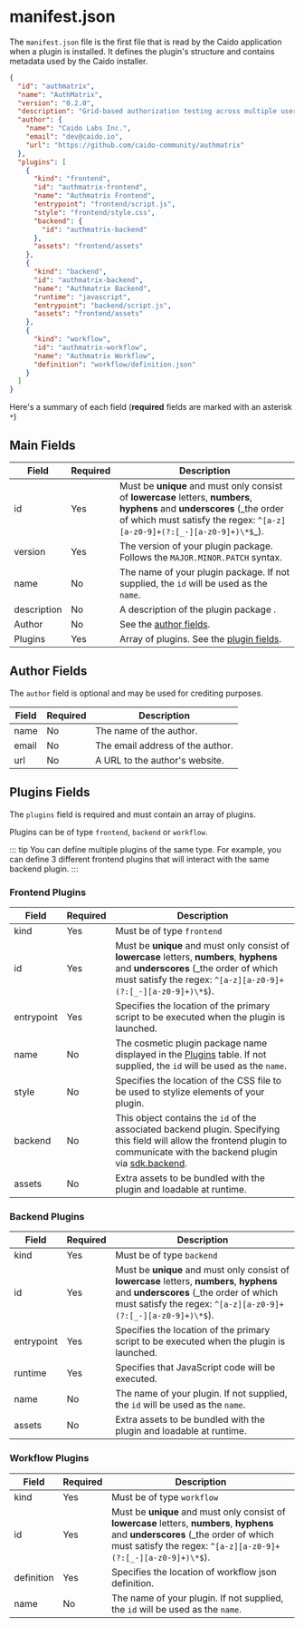 # manifest.json

The `manifest.json` file is the first file that is read by the Caido application when a plugin is installed. It defines the plugin's structure and contains metadata used by the Caido installer.

```json
{
  "id": "authmatrix",
  "name": "AuthMatrix",
  "version": "0.2.0",
  "description": "Grid-based authorization testing across multiple users and roles.",
  "author": {
    "name": "Caido Labs Inc.",
    "email": "dev@caido.io",
    "url": "https://github.com/caido-community/authmatrix"
  },
  "plugins": [
    {
      "kind": "frontend",
      "id": "authmatrix-frontend",
      "name": "Authmatrix Frontend",
      "entrypoint": "frontend/script.js",
      "style": "frontend/style.css",
      "backend": {
        "id": "authmatrix-backend"
      },
      "assets": "frontend/assets"
    },
    {
      "kind": "backend",
      "id": "authmatrix-backend",
      "name": "Authmatrix Backend",
      "runtime": "javascript",
      "entrypoint": "backend/script.js",
      "assets": "frontend/assets"
    },
    {
      "kind": "workflow",
      "id": "authmatrix-workflow",
      "name": "Authmatrix Workflow",
      "definition": "workflow/definition.json"
    }
  ]
}
```

Here's a summary of each field (**required** fields are marked with an asterisk `*`)

## Main Fields

| Field       | Required | Description                                                                                                                                                                                            |
| ----------- | -------- | ------------------------------------------------------------------------------------------------------------------------------------------------------------------------------------------------------ |
| id          | Yes      | Must be **unique** and must only consist of **lowercase** letters, **numbers**, **hyphens** and **underscores** (_the order of which must satisfy the regex: `^[a-z][a-z0-9]+(?:[_-][a-z0-9]+)\*$`\_). |
| version     | Yes      | The version of your plugin package. Follows the `MAJOR.MINOR.PATCH` syntax.                                                                                                                            |
| name        | No       | The name of your plugin package. If not supplied, the `id` will be used as the `name`.                                                                                                                 |
| description | No       | A description of the plugin package .                                                                                                                                                                  |
| Author      | No       | See the [author fields](#author-fields).                                                                                                                                                               |
| Plugins     | Yes      | Array of plugins. See the [plugin fields](#plugins-fields).                                                                                                                                            |

## Author Fields

The `author` field is optional and may be used for crediting purposes.

| Field | Required | Description                      |
| ----- | -------- | -------------------------------- |
| name  | No       | The name of the author.          |
| email | No       | The email address of the author. |
| url   | No       | A URL to the author's website.   |

## Plugins Fields

The `plugins` field is required and must contain an array of plugins.

Plugins can be of type `frontend`, `backend` or `workflow`.

::: tip
You can define multiple plugins of the same type. For example, you can define 3 different frontend plugins that will interact with the same backend plugin.
:::

### Frontend Plugins

| Field      | Required | Description                                                                                                                                                                                                       |
| ---------- | -------- | ----------------------------------------------------------------------------------------------------------------------------------------------------------------------------------------------------------------- |
| kind       | Yes      | Must be of type `frontend`                                                                                                                                                                                        |
| id         | Yes      | Must be **unique** and must only consist of **lowercase** letters, **numbers**, **hyphens** and **underscores** (_the order of which must satisfy the regex: `^[a-z][a-z0-9]+(?:[_-][a-z0-9]+)\*$`).              |
| entrypoint | Yes      | Specifies the location of the primary script to be executed when the plugin is launched.                                                                                                                          |
| name       | No       | The cosmetic plugin package name displayed in the [Plugins](https://docs.caido.io/reference/features/workspace/plugins.html) table. If not supplied, the `id` will be used as the `name`.                         |
| style      | No       | Specifies the location of the CSS file to be used to stylize elements of your plugin.                                                                                                                             |
| backend    | No       | This object contains the `id` of the associated backend plugin. Specifying this field will allow the frontend plugin to communicate with the backend plugin via [sdk.backend](/reference/sdks/frontend/#backend). |
| assets     | No       | Extra assets to be bundled with the plugin and loadable at runtime.                                                                                                                                               |

### Backend Plugins

| Field      | Required | Description                                                                                                                                                                                          |
| ---------- | -------- | ---------------------------------------------------------------------------------------------------------------------------------------------------------------------------------------------------- |
| kind       | Yes      | Must be of type `backend`                                                                                                                                                                            |
| id         | Yes      | Must be **unique** and must only consist of **lowercase** letters, **numbers**, **hyphens** and **underscores** (_the order of which must satisfy the regex: `^[a-z][a-z0-9]+(?:[_-][a-z0-9]+)\*$`). |
| entrypoint | Yes      | Specifies the location of the primary script to be executed when the plugin is launched.                                                                                                             |
| runtime    | Yes      | Specifies that JavaScript code will be executed.                                                                                                                                                     |
| name       | No       | The name of your plugin. If not supplied, the `id` will be used as the `name`.                                                                                                                       |
| assets     | No       | Extra assets to be bundled with the plugin and loadable at runtime.                                                                                                                                  |

### Workflow Plugins

| Field      | Required | Description                                                                                                                                                                                          |
| ---------- | -------- | ---------------------------------------------------------------------------------------------------------------------------------------------------------------------------------------------------- |
| kind       | Yes      | Must be of type `workflow`                                                                                                                                                                           |
| id         | Yes      | Must be **unique** and must only consist of **lowercase** letters, **numbers**, **hyphens** and **underscores** (_the order of which must satisfy the regex: `^[a-z][a-z0-9]+(?:[_-][a-z0-9]+)\*$`). |
| definition | Yes      | Specifies the location of workflow json definition.                                                                                                                                                  |
| name       | No       | The name of your plugin. If not supplied, the `id` will be used as the `name`.                                                                                                                       |
